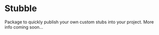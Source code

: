 # Stubble
Package to quickly publish your own custom stubs into your project.
More info coming soon...